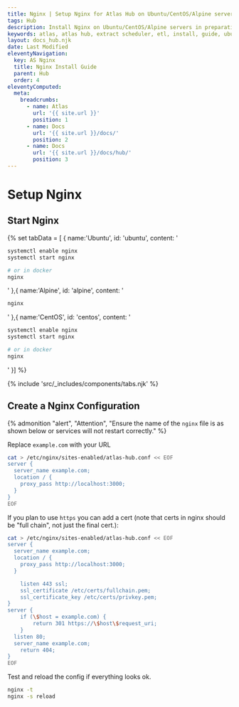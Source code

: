 ```yaml
---
title: Nginx | Setup Nginx for Atlas Hub on Ubuntu/CentOS/Alpine servers
tags: Hub
description: Install Nginx on Ubuntu/CentOS/Alpine servers in preparation for an Atlas Hub installation.
keywords: atlas, atlas hub, extract scheduler, etl, install, guide, ubuntu server
layout: docs_hub.njk
date: Last Modified
eleventyNavigation:
  key: AS Nginx
  title: Nginx Install Guide
  parent: Hub
  order: 4
eleventyComputed:
  meta:
    breadcrumbs:
      - name: Atlas
        url: '{{ site.url }}'
        position: 1
      - name: Docs
        url: '{{ site.url }}/docs/'
        position: 2
      - name: Docs
        url: '{{ site.url }}/docs/hub/'
        position: 3
---
```


# Setup Nginx

## Start Nginx

{% set tabData = [
{
name:'Ubuntu',
id: 'ubuntu',
content: '

```bash
systemctl enable nginx
systemctl start nginx

# or in docker
nginx
```

'
},{
name:'Alpine',
id: 'alpine',
content: '

```bash
nginx
```

'
},{
name:'CentOS',
id: 'centos',
content: '

```bash
systemctl enable nginx
systemctl start nginx

# or in docker
nginx
```

'
}] %}

{% include 'src/\_includes/components/tabs.njk' %}

## Create a Nginx Configuration

{% admonition
   "alert",
   "Attention",
   "Ensure the name of the `nginx` file is as shown below or services will not restart correctly."
%}

Replace `example.com` with your URL

```bash
cat > /etc/nginx/sites-enabled/atlas-hub.conf << EOF
server {
  server_name example.com;
  location / {
    proxy_pass http://localhost:3000;
  }
}
EOF
```

If you plan to use `https` you can add a cert (note that certs in nginx should be "full chain", not just the final cert.):

```bash
cat > /etc/nginx/sites-enabled/atlas-hub.conf << EOF
server {
  server_name example.com;
  location / {
    proxy_pass http://localhost:3000;
  }

    listen 443 ssl;
    ssl_certificate /etc/certs/fullchain.pem;
    ssl_certificate_key /etc/certs/privkey.pem;
}
server {
    if (\$host = example.com) {
        return 301 https://\$host\$request_uri;
    }
  listen 80;
  server_name example.com;
    return 404;
}
EOF
```

Test and reload the config if everything looks ok.

```bash
nginx -t
nginx -s reload
```
